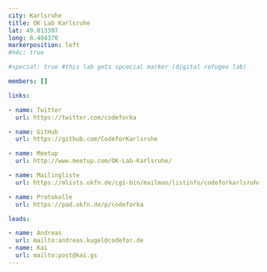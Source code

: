 ```yaml
---
city: Karlsruhe
title: OK Lab Karlsruhe
lat: 49.013397
long: 8.404370
markerposition: left
#h4c: true

#special: true #this lab gets spcecial marker (digital refugee lab)

members: []

links:

- name: Twitter
  url: https://twitter.com/codeforka

- name: GitHub
  url: https://github.com/CodeforKarlsruhe

- name: Meetup
  url: http://www.meetup.com/OK-Lab-Karlsruhe/

- name: Mailingliste
  url: https://mlists.okfn.de/cgi-bin/mailman/listinfo/codeforkarlsruhe

- name: Protokolle
  url: https://pad.okfn.de/p/codeforka

leads:

- name: Andreas
  url: mailto:andreas.kugel@codefor.de
- name: Kai
  url: mailto:post@kai.gs
---
```

